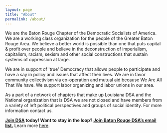 ```yaml
---
layout: page
title: "About"
permalink: /about/
---
```


We are the Baton Rouge Chapter of the Democratic Socialists of America. We are a working class organization for the people of the Greater Baton Rouge Area. We believe a better world is possible than one that puts capital & profit over people and believe in the deconstruction of imperialism, capitalism, racism, sexism and other social constructions that sustain systems of oppression at large.

We are in support of 'true' Democracy that allows people to participate and have a say in policy and issues that affect their lives. We are in favor community collectivism via co-operation and mutual aid because We Are All That We have. We support labor organizing and labor unions in our area.

As a part of a network of chapters that make up Louisiana DSA and the National organization that is DSA we are not closed and have members from a variety of left political perspectives and groups of social identity. For more information contact us.

**[Join DSA](https://act.dsausa.org/donate/membership/?source=Baton%20Rouge) today! 
Want to stay in the loop? [Join Baton Rouge DSA’s email list.](https://actionnetwork.org/forms/join-brdsa)**
Learn more [here](../get-involved/).
